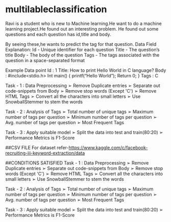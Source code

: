 # multilableclassification
Ravi is a student who is new to Machine learning.He want to do a machine learning project.He
found out an interesting problem. He found out some questions and each question has id,title and
body.


By seeing these,he wants to predict the tag for that question.
Data Field Explanation:
Id - Unique identifier for each question
Title - The question’s title
Body - The body of the question
Tags - The tags associated with the question in a space-separated format


Example Data point
Id : 1
Title: How to print Hello World in C language?
Body :
#include<stdio.h>
Int main()
{
printf(“Hello World”);
Return 0;
}
Tags : C



Task - 1 : Data Preprocessing
➢ Remove Duplicate entries
➢ Separate out code-snippets from Body
➢ Remove stop words (Except 'C')
➢ Remove HTML Tags
➢ Convert all the characters into small letters
➢ Use SnowballStemmer to stem the words

Task - 2 : Analysis of Tags
➢ Total number of unique tags
➢ Maximum number of tags per question
➢ Minimum number of tags per question
➢ Avg. number of tags per question
➢ Most Frequent Tags

Task - 3 : Apply suitable model
➢ Split the data into test and train(80:20)
➢ Performance Metrics is F1-Score


##CSV FILE
For dataset refer-https://www.kaggle.com/c/facebook-recruiting-iii-keyword-extraction/data

##CONDITIONS SATISFIED
Task - 1 : Data Preprocessing
➢ Remove Duplicate entries
➢ Separate out code-snippets from Body
➢ Remove stop words (Except 'C')
➢ Remove HTML Tags
➢ Convert all the characters into small letters
➢ Use SnowballStemmer to stem the words

Task - 2 : Analysis of Tags
➢ Total number of unique tags
➢ Maximum number of tags per question
➢ Minimum number of tags per question
➢ Avg. number of tags per question
➢ Most Frequent Tags

Task - 3 : Apply suitable model
➢ Split the data into test and train(80:20)
➢ Performance Metrics is F1-Score




